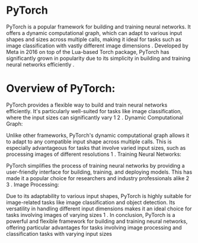 # PyTorch

PyTorch is a popular framework for building and training neural networks. It offers a dynamic computational graph, which can adapt to various input shapes and sizes across multiple calls, making it ideal for tasks such as image classification with vastly different image dimensions  . Developed by Meta in 2016 on top of the Lua-based Torch package, PyTorch has significantly grown in popularity due to its simplicity in building and training neural networks efficiently  .

# Overview of PyTorch:

PyTorch provides a flexible way to build and train neural networks efficiently. It's particularly well-suited for tasks like image classification, where the input sizes can significantly vary 1 2 .
Dynamic Computational Graph:

Unlike other frameworks, PyTorch's dynamic computational graph allows it to adapt to any compatible input shape across multiple calls. This is especially advantageous for tasks that involve varied input sizes, such as processing images of different resolutions 1 .
Training Neural Networks:

PyTorch simplifies the process of training neural networks by providing a user-friendly interface for building, training, and deploying models. This has made it a popular choice for researchers and industry professionals alike 2 3 .
Image Processing:

Due to its adaptability to various input shapes, PyTorch is highly suitable for image-related tasks like image classification and object detection. Its versatility in handling different input dimensions makes it an ideal choice for tasks involving images of varying sizes 1 .
In conclusion, PyTorch is a powerful and flexible framework for building and training neural networks, offering particular advantages for tasks involving image processing and classification tasks with varying input sizes 
